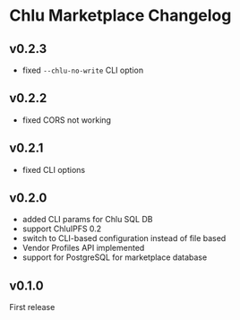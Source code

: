 # Chlu Marketplace Changelog

## v0.2.3

- fixed `--chlu-no-write` CLI option

## v0.2.2

- fixed CORS not working

## v0.2.1

- fixed CLI options

## v0.2.0

- added CLI params for Chlu SQL DB
- support ChluIPFS 0.2
- switch to CLI-based configuration instead of file based
- Vendor Profiles API implemented
- support for PostgreSQL for marketplace database

## v0.1.0

First release